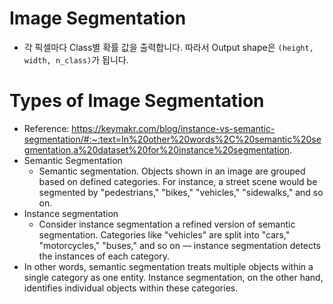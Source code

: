 # Image Segmentation
- 각 픽셀마다 Class별 확률 값을 출력합니다. 따라서 Output shape은 `(height, width, n_class)`가 됩니다.

# Types of Image Segmentation
- Reference: https://keymakr.com/blog/instance-vs-semantic-segmentation/#:~:text=In%20other%20words%2C%20semantic%20segmentation,a%20dataset%20for%20instance%20segmentation.
- Semantic Segmentation
  - Semantic segmentation. Objects shown in an image are grouped based on defined categories. For instance, a street scene would be segmented by "pedestrians," "bikes," "vehicles," "sidewalks," and so on.
- Instance segmentation
  - Consider instance segmentation a refined version of semantic segmentation. Categories like "vehicles" are split into "cars," "motorcycles," "buses," and so on — instance segmentation detects the instances of each category.
- In other words, semantic segmentation treats multiple objects within a single category as one entity. Instance segmentation, on the other hand, identifies individual objects within these categories.